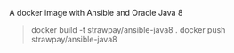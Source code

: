 A docker image with Ansible and Oracle Java 8

> docker build -t strawpay/ansible-java8 .
> docker push strawpay/ansible-java8

